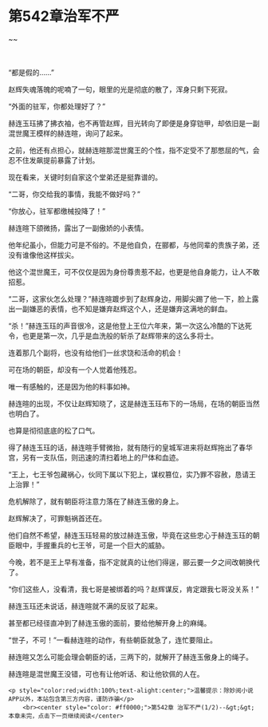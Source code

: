 # 第542章治军不严
~~
    	    <p name="pagetop" href="javascript:void(0);" onclick="return false" style="line-height: 35px;padding: 10px;color: #333;"> </p><p>“都是假的……”</p><p>赵辉失魂落魄的呢喃了一句，眼里的光是彻底的散了，浑身只剩下死寂。</p><p>“外面的驻军，你都处理好了？”</p><p>赫连玉珏拂了拂衣袖，也不再管赵辉，目光转向了即便是身穿铠甲，却依旧是一副混世魔王模样的赫连暄，询问了起来。</p><p>之前，他还有点担心，就赫连暄那混世魔王的个性，指不定受不了那憋屈的气，会忍不住发飙提前暴露了计划。</p><p>现在看来，关键时刻自家这个堂弟还是挺靠谱的。</p><p>“二哥，你交给我的事情，我能不做好吗？”</p><p>“你放心，驻军都缴械投降了！”</p><p>赫连暄下颌微扬，露出了一副傲娇的小表情。</p><p>他年纪虽小，但能力可是不俗的。不是他自负，在郦都，与他同辈的贵族子弟，还没有谁像他这样拔尖。</p><p>他这个混世魔王，可不仅仅是因为身份尊贵惹不起，也更是他自身能力，让人不敢招惹。</p><p>“二哥，这家伙怎么处理？”赫连暄踱步到了赵辉身边，用脚尖踢了他一下，脸上露出一副嫌恶的表情，也不知是嫌弃赵辉这个人，还是嫌弃这满地的鲜血。</p><p>“杀！”赫连玉珏的声音很冷，这是他登上王位六年来，第一次这么冷酷的下达死令，也更是第一次，几乎是血洗般的斩杀了赵辉带来的这么多将士。</p><p>连着那几个副将，也没有给他们一丝求饶和活命的机会！</p><p>可在场的朝臣，却没有一个人觉着他残忍。</p><p>唯一有感触的，还是因为他的料事如神。</p><p>赫连暄的出现，不仅让赵辉知晓了，这是赫连玉珏布下的一场局，在场的朝臣当然也明白了。</p><p>也算是彻彻底底的松了口气。</p><p>得了赫连玉珏的话，赫连暄手臂微抬，就有随行的皇城军进来将赵辉拖出了春华宫，另有一支队伍，则迅速的清扫着地上的尸体和血迹。</p><p>“王上，七王爷包藏祸心，伙同下属以下犯上，谋权篡位，实乃罪不容赦，恳请王上治罪！”</p><p>危机解除了，就有朝臣将注意力落在了赫连玉傲的身上。</p><p>赵辉解决了，可罪魁祸首还在。</p><p>他们自然不希望，赫连玉珏轻易的放过赫连玉傲，毕竟在这些忠心于赫连玉珏的朝臣眼中，手握重兵的七王爷，可是一个巨大的威胁。</p><p>今晚，若不是王上早有准备，指不定就真的让他们得逞，郦云要一夕之间改朝换代了。</p><p>“你们这些人，没看清，我七哥是被绑着的吗？赵辉谋反，肯定跟我七哥没关系！”</p><p>赫连玉珏还未说话，赫连暄就不满的反驳了起来。</p><p>甚至都已经径直冲到了赫连玉傲的面前，要给他解开身上的麻绳。</p><p>“世子，不可！”一看赫连暄的动作，有些朝臣就急了，连忙要阻止。</p><p>赫连暄又怎么可能会理会朝臣的话，三两下的，就解开了赫连玉傲身上的绳子。</p><p>赫连暄是混世魔王没错，可也有让他听话、和让他钦佩的人在。</p>
    	
   	<p style="color:red;width:100%;text-alight:center;">温馨提示：除妙阅小说APP以外，本站包含第三方内容，谨防诈骗</p>
    	<br><center style="color: #ff0000;">第542章 治军不严(1/2)--&gt;&gt;本章未完，点击下一页继续阅读</center>
    	